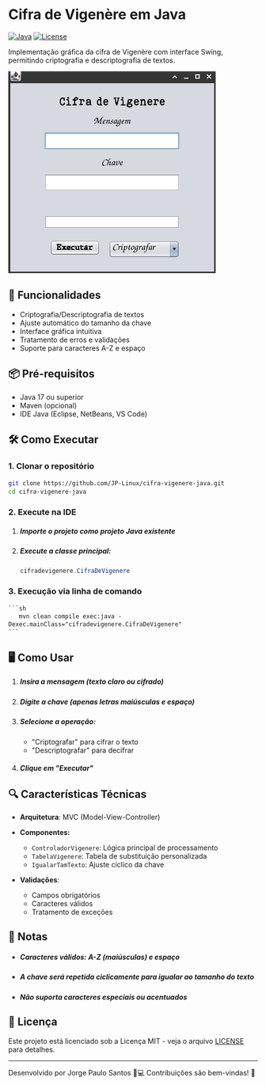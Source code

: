 # Cifra de Vigenère em Java

[![Java](https://img.shields.io/badge/Java-17%2B-blue.svg)](https://java.com)
[![License](https://img.shields.io/badge/License-MIT-green.svg)](https://opensource.org/licenses/MIT)

Implementação gráfica da cifra de Vigenère com interface Swing, permitindo criptografia e descriptografia de textos.

![Interface Vigenere](gif/Vigenere.gif) 

## 🚀 Funcionalidades

- Criptografia/Descriptografia de textos
- Ajuste automático do tamanho da chave
- Interface gráfica intuitiva
- Tratamento de erros e validações
- Suporte para caracteres A-Z e espaço

## 📦 Pré-requisitos

- Java 17 ou superior
- Maven (opcional)
- IDE Java (Eclipse, NetBeans, VS Code)

## 🛠️ Como Executar

### 1. Clonar o repositório
```bash
git clone https://github.com/JP-Linux/cifra-vigenere-java.git
cd cifra-vigenere-java

```

### 2. Execute na IDE

1. ##### Importe o projeto como projeto Java existente

2. ##### Execute a classe principal:

   ```java
   cifradevigenere.CifraDeVigenere
   ```

### 3. Execução via linha de comando

    ```sh
       mvn clean compile exec:java -Dexec.mainClass="cifradevigenere.CifraDeVigenere"
    ```

## 🖥️ Como Usar

1. ##### Insira a mensagem (texto claro ou cifrado)

2. ##### Digite a chave (apenas letras maiúsculas e espaço)

3. ##### Selecione a operação:

   - "Criptografar" para cifrar o texto
   - "Descriptografar" para decifrar

4. ##### Clique em "Executar"

## 🔍 Características Técnicas

- **Arquitetura**: MVC (Model-View-Controller)
- **Componentes:**
  - `ControladorVigenere`: Lógica principal de processamento
  - `TabelaVigenere`: Tabela de substituição personalizada
  - `IgualarTamTexto`: Ajuste cíclico da chave

- **Validações**:
  - Campos obrigatórios
  - Caracteres válidos
  - Tratamento de exceções

## 📌 Notas

- ##### Caracteres válidos: A-Z (maiúsculas) e espaço

- ##### A chave será repetida ciclicamente para igualar ao tamanho do texto

- ##### Não suporta caracteres especiais ou acentuados

## 📄 Licença

Este projeto está licenciado sob a Licença MIT - veja o arquivo [LICENSE](LICENSE) para detalhes.

---

Desenvolvido por Jorge Paulo Santos 👨💻
Contribuições são bem-vindas! 🤝
